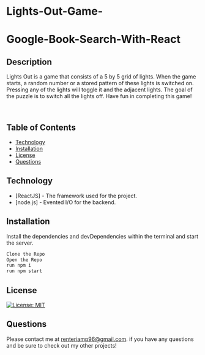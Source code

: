 # Lights-Out-Game-

# Google-Book-Search-With-React

## **Description**
Lights Out is a game that consists of a 5 by 5 grid of lights. When the game starts, a random number or a stored pattern of these lights is switched on. Pressing any of the lights will toggle it and the adjacent lights. The goal of the puzzle is to switch all the lights off. Have fun in completing this game!

<br>

## Table of Contents

* [Technology](#Technology)
* [Installation](#Installation)
* [License](#license)
* [Questions](#questions)

## Technology

- [ReactJS] - The framework used for the project.
- [node.js] - Evented I/O for the backend.

## Installation

Install the dependencies and devDependencies within the terminal and start the server.

```sh
Clone the Repo
Open the Repo
run npm i
run npm start 
```

## **License**

[![License: MIT](https://img.shields.io/badge/License-MIT-yellow.svg)](https://opensource.org/licenses/MIT)


## **Questions**

Please contact me at <renteriamp96@gmail.com>. if you have any questions and be sure to check out my other projects!